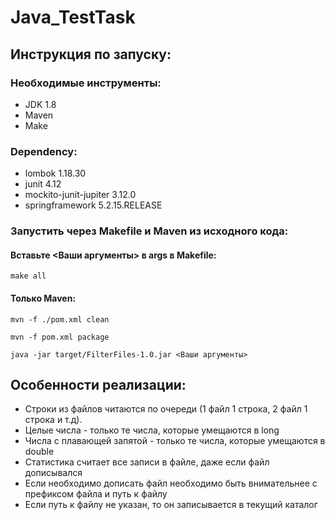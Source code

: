 # Java_TestTask

## Инструкция по запуску:

### Необходимые инструменты:

- JDK 1.8
- Maven
- Make

### Dependency:

- lombok 1.18.30
- junit 4.12
- mockito-junit-jupiter 3.12.0
- springframework 5.2.15.RELEASE

### Запустить через Makefile и Maven из исходного кода:

#### Вставьте <Ваши аргументы> в args  в  Makefile:

```
make all
```

#### Только Maven:

```
mvn -f ./pom.xml clean
```

```
mvn -f pom.xml package
```

```
java -jar target/FilterFiles-1.0.jar <Ваши аргументы>
```

## Особенности реализации:

- Строки из файлов читаются по очереди (1 файл 1 строка, 2 файл 1 строка и т.д).
- Целые числа - только те числа, которые умещаются в long
- Числа с плавающей запятой - только те числа, которые умещаются в double
- Статистика считает все записи в файле, даже если файл дописывался
- Если необходимо дописать файл необходимо быть внимательнее с префиксом файла и путь к файлу
- Если путь к файлу не указан, то он записывается в текущий каталог